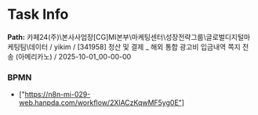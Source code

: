 # Task Info

**Path:** 카페24(주)\본사사업장\[CG]MI본부\마케팅센터\성장전략그룹\글로벌디지털마케팅팀\데이터 / yikim / [341958] 정산 및 결제 _ 해외 통합 광고비 입금내역 쪽지 전송 (아메리카노) / 2025-10-01_00-00-00

### BPMN
- ["https://n8n-mi-029-web.hanpda.com/workflow/2XlACzKqwMF5yg0E"]

